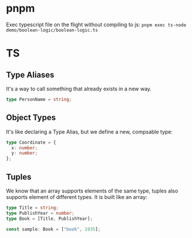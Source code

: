 # pnpm

Exec typescript file on the flight without compiling to js:
`pnpm exec ts-node demo/boolean-logic/boolean-logic.ts`

# TS

## Type Aliases

It's a way to call something that already exists in a new way.

```ts
type PersonName = string;
```

## Object Types

It's like declaring a Type Alias, but we define a new, compsable type:

```ts
type Coordinate = {
  x: number;
  y: number;
};
```

## Tuples

We know that an array supports elements of the same type, tuples also supports element of different types. It is built like an array:

```ts
type Title = string;
type PublishYear = number;
type Book = [Title, PublishYear];

const sample: Book = ["book", 1935];
```
